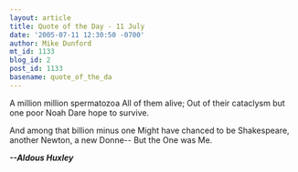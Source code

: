 ```yaml
---
layout: article
title: Quote of the Day - 11 July
date: '2005-07-11 12:30:50 -0700'
author: Mike Dunford
mt_id: 1133
blog_id: 2
post_id: 1133
basename: quote_of_the_da
---
```

A million million spermatozoa
All of them alive;
Out of their cataclysm but one poor Noah
Dare hope to survive.

And among that billion minus one
Might have chanced to be
Shakespeare, another Newton, a new Donne--
But the One was Me.

**_--Aldous Huxley_**
